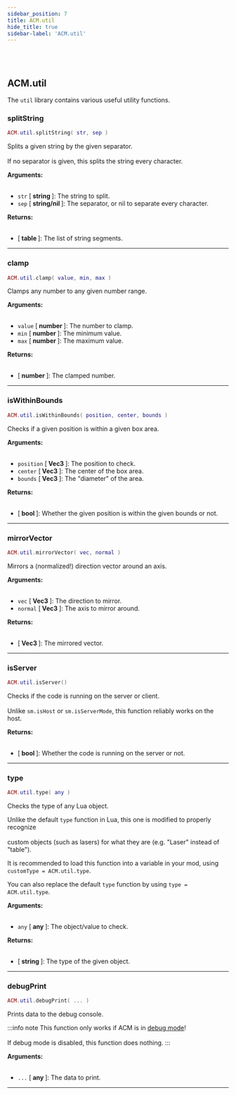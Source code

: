 ```yaml
---
sidebar_position: 7
title: ACM.util
hide_title: true
sidebar-label: 'ACM.util'
---
```


<br></br>

## ACM.util

The <code>util</code> library contains various useful utility functions.

### splitString

```lua
ACM.util.splitString( str, sep )
```

Splits a given string by the given separator. <br></br>
If no separator is given, this splits the string every character.

<strong>Arguments:</strong> <br></br>

- <code>str</code> [<strong> string </strong>]: The string to split.
- <code>sep</code> [<strong> string/nil </strong>]: The separator, or nil to separate every character.

<strong>Returns:</strong> <br></br>

- [<strong> table </strong>]: The list of string segments.

---

### clamp

```lua
ACM.util.clamp( value, min, max )
```

Clamps any number to any given number range.

<strong>Arguments:</strong> <br></br>

- <code>value</code> [<strong> number </strong>]: The number to clamp.
- <code>min</code> [<strong> number </strong>]: The minimum value.
- <code>max</code> [<strong> number </strong>]: The maximum value.

<strong>Returns:</strong> <br></br>

- [<strong> number </strong>]: The clamped number.

---

### isWithinBounds

```lua
ACM.util.isWithinBounds( position, center, bounds )
```

Checks if a given position is within a given box area.

<strong>Arguments:</strong> <br></br>

- <code>position</code> [<strong> Vec3 </strong>]: The position to check.
- <code>center</code> [<strong> Vec3 </strong>]: The center of the box area.
- <code>bounds</code> [<strong> Vec3 </strong>]: The "diameter" of the area.

<strong>Returns:</strong> <br></br>

- [<strong> bool </strong>]: Whether the given position is within the given bounds or not.

---

### mirrorVector

```lua
ACM.util.mirrorVector( vec, normal )
```

Mirrors a (normalized!) direction vector around an axis.

<strong>Arguments:</strong> <br></br>

- <code>vec</code> [<strong> Vec3 </strong>]: The direction to mirror.
- <code>normal</code> [<strong> Vec3 </strong>]: The axis to mirror around.

<strong>Returns:</strong> <br></br>

- [<strong> Vec3 </strong>]: The mirrored vector.

---

### isServer

```lua
ACM.util.isServer()
```

Checks if the code is running on the server or client. <br></br>
Unlike <code>sm.isHost</code> or <code>sm.isServerMode</code>, this function reliably works on the host.

<strong>Returns:</strong> <br></br>

- [<strong> bool </strong>]: Whether the code is running on the server or not.

---

### type

```lua
ACM.util.type( any )
```

Checks the type of any Lua object.

Unlike the default <code>type</code> function in Lua, this one is modified to properly recognize <br></br>
custom objects (such as lasers) for what they are (e.g. "Laser" instead of "table").

It is recommended to load this function into a variable in your mod, using <code>customType = ACM.util.type</code>.

You can also replace the default <code>type</code> function by using <code>type = ACM.util.type</code>.

<strong>Arguments:</strong> <br></br>

- <code>any</code> [<strong> any </strong>]: The object/value to check.

<strong>Returns:</strong> <br></br>

- [<strong> string </strong>]: The type of the given object.

---

### debugPrint

```lua
ACM.util.debugPrint( ... )
```

Prints data to the debug console.

:::info note
This function only works if ACM is in [debug mode](/ACM/Static-Functions/acm.mod#enabledebugmode)! <br></br>
If debug mode is disabled, this function does nothing.
:::

<strong>Arguments:</strong> <br></br>

- <code>...</code> [<strong> any </strong>]: The data to print.

---
